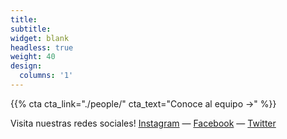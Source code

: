 ```yaml
---
title:
subtitle:
widget: blank
headless: true
weight: 40
design:
  columns: '1'
---
```


{{% cta cta_link="./people/" cta_text="Conoce al equipo →" %}}

Visita nuestras redes sociales!
[Instagram](https://www.instagram.com/aneib_chile/) — [Facebook](https://www.facebook.com/ANEIB) — [Twitter](https://twitter.com/aneib)